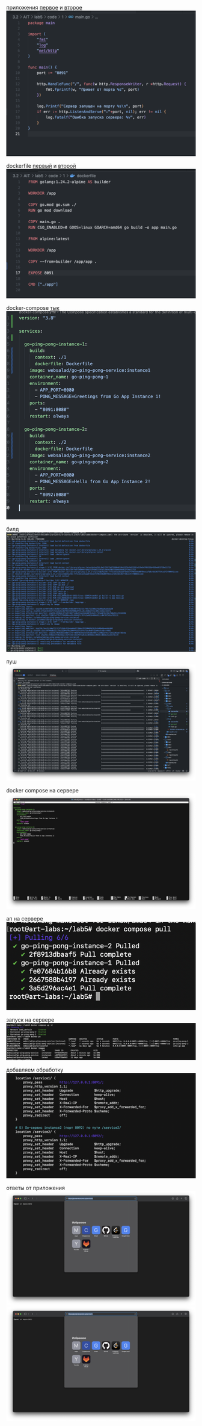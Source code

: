 приложения [первое](code/1/main.go) и [второе](code/2/main.go)
![](images/imagereadme.png)

dockerfile [первый](code/1/dockerfile) и [второй](code/2/dockerfile)
![](images/imagereadme-1.png)

docker-compose [тык](code/docker-compose.yaml)
![](images/imagereadme-3.png)

билд
![](images/imagereadme-4.png)


пуш
![](images/imagereadme-5.png)

docker compose на сервере
![](images/imagereadme-6.png)

ап на сервере
![](images/imagereadme-7.png)

запуск на сервере
![](images/imagereadme-8.png)

добавляем обработку
![](images/imagereadme-9.png)


ответы от приложения
![](images/imagereadme-10.png)
![](images/imagereadme-11.png)